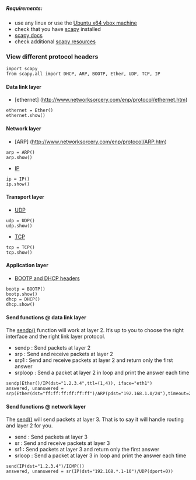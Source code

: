##### Requirements:
- use any linux or use the [Ubuntu x64 vbox machine](https://github.com/fmi-retele/vbox-scapy/releases/download/v1/osbox.vdi.tar.gz)
- check that you have [scapy](http://www.secdev.org/projects/scapy/) installed
- [scapy docs](www.secdev.org/projects/scapy/doc/usage.html)
- check additional [scapy resources](https://thepacketgeek.com/scapy-p-11-scapy-resources/)

### View different protocol headers 

```
import scapy
from scapy.all import DHCP, ARP, BOOTP, Ether, UDP, TCP, IP
```

#### Data link layer
- [ethernet] (http://www.networksorcery.com/enp/protocol/ethernet.htm)
```
ethernet = Ether()
ethernet.show()
```

#### Network layer
- [ARP] (http://www.networksorcery.com/enp/protocol/ARP.htm)
```
arp = ARP()
arp.show()
```

- [IP](http://www.networksorcery.com/enp/protocol/IP.htm)
```
ip = IP()
ip.show()
```

#### Transport layer
- [UDP](http://www.networksorcery.com/enp/protocol/UDP.htm)
```
udp = UDP()
udp.show()
```
- [TCP](http://www.networksorcery.com/enp/protocol/TCP.htm)
```
tcp = TCP()
tcp.show()
```

#### Application layer
- [BOOTP and DHCP headers](http://www.networksorcery.com/enp/protocol/DHCP.htm)
```
bootp = BOOTP()
bootp.show()
dhcp = DHCP()
dhcp.show()
```

#### Send functions @ data link layer
The [sendp()](http://www.secdev.org/projects/scapy/doc/usage.html#sending-packets) function will work at layer 2. It’s up to you to choose the right interface and the right link layer protocol.
- sendp            : Send packets at layer 2
- srp              : Send and receive packets at layer 2
- srp1             : Send and receive packets at layer 2 and return only the first answer
- srploop          : Send a packet at layer 2 in loop and print the answer each time
```
sendp(Ether()/IP(dst="1.2.3.4",ttl=(1,4)), iface="eth1")
answered, unanswered = srp(Ether(dst="ff:ff:ff:ff:ff:ff")/ARP(pdst="192.168.1.0/24"),timeout=2)
```

#### Send functions @ network layer
The [send()](http://www.secdev.org/projects/scapy/doc/usage.html#sending-packets) will send packets at layer 3. That is to say it will handle routing and layer 2 for you.
- send             : Send packets at layer 3
- sr               : Send and receive packets at layer 3
- sr1              : Send packets at layer 3 and return only the first answer
- srloop           : Send a packet at layer 3 in loop and print the answer each time
```
send(IP(dst="1.2.3.4")/ICMP())
answered, unanswered = sr(IP(dst="192.168.*.1-10")/UDP(dport=0))
```

